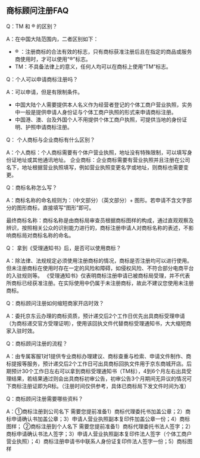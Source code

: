 ## 商标顾问注册FAQ

Q：TM 和 ® 的区别？

A：在中国大陆范围内，二者区别如下：

- ® ：注册商标的合法有效的标志，只有商标获准注册后且在指定的商品或服务商使用时，才可以使用“®”标志。
- TM：不具备法律上的意义，任何人均可以在商标上使用“TM”标志。

Q：个人可以申请商标注册吗？

A：可以申请，但是有限制条件。

- 中国大陆个人需要提供本人名义作为经营者登记的个体工商户营业执照，实务中一般是提供申请人身份证与个体工商户执照的形式来申请商标注册。
- 中国港、澳、台及外国个人不用提供个体工商户执照，可提供当地的身份证明、护照申请商标注册。

Q： 个人商标与企业商标有什么区别？

A：个人商标：个人商标需要有个体户营业执照，地址没有特殊限制，可以填写身份证地址或其他通讯地址。
   企业商标：企业商标需要有营业执照并且注册在公司名下，地址根据营业执照填写，例如营业执照变更名字或地址，则商标也需要变更。

Q：商标名称怎么写？

A：商标名称的命名规则为：（中文部分）（英文部分）+ 图形。若申请不含文字部分的图形商标，直接填写“图形”即可。

最终商标名称：商标名称是由商标局审查员根据商标图样的构成，通过直观观察及辨识，按照相关公众的识别能力进行的，商标注册申请人对商标名称的表述，不影响商标局对商标名称的命名。

Q： 拿到《受理通知书》后，是否可以使用商标？

A：除法律、法规规定必须使用注册商标的情况，商标是否注册均可以进行使用。但未注册商标在使用时存在一定的风险和障碍，如侵权风险、不符合部分电商平台的入驻规则等。
《受理通知书》仅表明商标注册申请已被商标局受理，并不代表所商标已经获准注册。在实际使用中仍属于未注册商标，故此不建议您使用未注册商标。

Q：商标顾问注册如何缩短商家开店时效？

A：委托京东云办理的商标资质，预计递交后2个工作日优先出具商标受理申请（为商标递交官方受理证明），使用该回执文件代替商标受理通知书，大大缩短商家入驻时效。

Q：商标顾问注册的流程？

A：由专属客服1对1提供专业商标办理建议、商标查重与检索、申请文件制作、商标提报等服务，预计递交后2个工作日可出具商标回执文件用于京东商城开店。后期预计30个工作日左右可以拿到商标受理通知书（TM标），4到6个月左右出具受理结果，若结果通过则会出具商标初审公告，初审公告3个月期间无异议的情况可下商标注册证即为R标。（注册时间仅供参考，具体已商标局下发文件时间为准）

Q：商标顾问注册需要哪些资料？

A：①商标注册到公司名下
需要您提前准备1）商标代理委托书加盖公章；2）商标申请确认书加盖公章；3）申请人营业执照副本复印件加盖公章一份；4）商标图样；
②商标注册到个人名下
需要您提前准备1）商标代理委托书法人签字；2）商标申请确认书法人签字；3）申请人营业执照副本复印件法人签字（个体工商户营业执照）；4）商标注册申请书中联系人身份证复印件法人签字一份；5）商标图样

